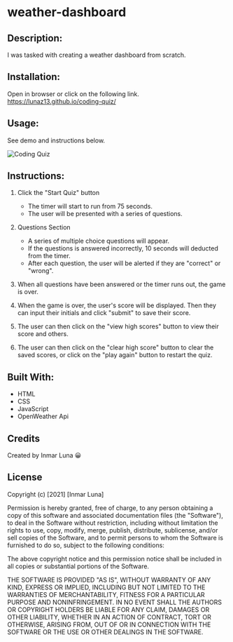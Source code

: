 # weather-dashboard

## Description: 
I was tasked with creating a weather dashboard from scratch. 

## Installation:
Open in browser or click on the following link. https://lunaz13.github.io/coding-quiz/

## Usage:
See demo and instructions below.

![Coding Quiz](https://user-images.githubusercontent.com/86627336/134993455-a92119de-ec28-4110-b993-56c10f08edc9.gif)


## Instructions:
1. Click the "Start Quiz" button
    * The timer will start to run from 75 seconds.
    * The user will be presented with a series of questions.

2. Questions Section
    * A series of multiple choice questions will appear.
    * If the questions is answered incorrectly, 10 seconds will deducted from the timer.
    * After each question, the user will be alerted if they are "correct" or "wrong".

3. When all questions have been answered or the timer runs out, the game is over.

4. When the game is over, the user's score will be displayed. Then they can input their initials and click "submit" to save their score.

5. The user can then click on the "view high scores" button to view their score and others.

6. The user can then click on the "clear high score" button to clear the saved scores, or click on the "play again" button to restart the quiz.

## Built With:
* HTML
* CSS
* JavaScript
* OpenWeather Api


## Credits
Created by Inmar Luna :grinning:

## License 

Copyright (c) [2021] [Inmar Luna]

Permission is hereby granted, free of charge, to any person obtaining a copy
of this software and associated documentation files (the "Software"), to deal
in the Software without restriction, including without limitation the rights
to use, copy, modify, merge, publish, distribute, sublicense, and/or sell
copies of the Software, and to permit persons to whom the Software is
furnished to do so, subject to the following conditions:

The above copyright notice and this permission notice shall be included in all
copies or substantial portions of the Software.

THE SOFTWARE IS PROVIDED "AS IS", WITHOUT WARRANTY OF ANY KIND, EXPRESS OR
IMPLIED, INCLUDING BUT NOT LIMITED TO THE WARRANTIES OF MERCHANTABILITY,
FITNESS FOR A PARTICULAR PURPOSE AND NONINFRINGEMENT. IN NO EVENT SHALL THE
AUTHORS OR COPYRIGHT HOLDERS BE LIABLE FOR ANY CLAIM, DAMAGES OR OTHER
LIABILITY, WHETHER IN AN ACTION OF CONTRACT, TORT OR OTHERWISE, ARISING FROM,
OUT OF OR IN CONNECTION WITH THE SOFTWARE OR THE USE OR OTHER DEALINGS IN THE
SOFTWARE.